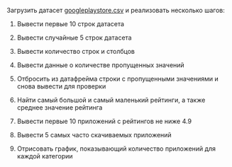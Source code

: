 Загрузить датасет [googleplaystore.csv](https://docs.google.com/spreadsheets/d/1oIQwbYmUnntpsxzgincn2IfYpHaz1iIStgvDAqO6GBg/edit?usp=drive_link) и реализовать несколько шагов:

1. Вывести первые 10 строк датасета

2. Вывести случайные 5 строк датасета

3. Вывести количество строк и столбцов

4. Вывести данные о количестве пропущенных значений

5. Отбросить из датафрейма строки с пропущенными значениями и снова вывести для проверки

6. Найти самый большой и самый маленький рейтинги, а также среднее значение рейтинга

7. Вывести первые 10 приложений с рейтингов не ниже 4.9

8. Вывести 5 самых часто скачиваемых приложений

9. Отрисовать график, показывающий количество приложений для каждой категории